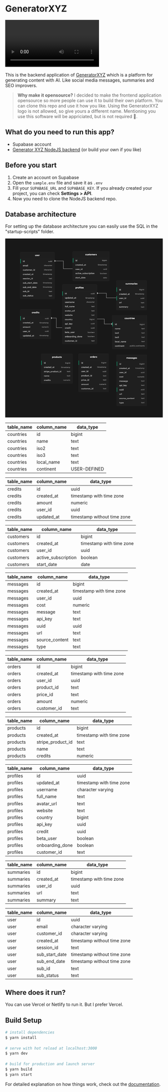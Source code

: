 # GeneratorXYZ

![](https://res.cloudinary.com/raymons/video/upload/q_70,f_webp,w_800/v1676561033/generator-xyz/onboarding/generator-xyz-screen-recording-no-audio.mov)

This is the backend application of [GeneratorXYZ](https://generatorxyz.com) which is a platform for generating content with AI. Like social media messages, summaries and SEO improvers.

> **Why make it opensource?**
> I decided to make the frontend application opensource so more people can use it to build their own platform. You can clone this repo and use it how you like. Using the GeneratorXYZ logo is not allowed, so give yours a different name. Mentioning you use this software will be appriciated, but is not required 🫶.


## What do you need to run this app?

- Supabase account
- [Generator XYZ NodeJS backend](https://github.com/generatorxyz/generator-xyz-backend) (or build your own if you like)


## Before you start

1. Create an account on Supabase
2. Open the `sample.env` file and save it as `.env`
3. Fill your `SUPABASE_URL` and `SUPABASE_KEY`. If you already created your project, you can check **Settings > API**.
4. Now you need to clone the NodeJS backend repo.

## Database architecture

For setting up the database architecture you can easily use the SQL in the "startup-scripts" folder.

![](./docs/supbase-schema.png)

| table_name | column_name         | data_type                   |
| ---------- | ------------------- | --------------------------- |
| countries  | id                  | bigint                      |
| countries  | name                | text                        |
| countries  | iso2                | text                        |
| countries  | iso3                | text                        |
| countries  | local_name          | text                        |
| countries  | continent           | USER-DEFINED                |

| table_name | column_name         | data_type                   |
| ---------- | ------------------- | --------------------------- |
| credits    | id                  | uuid                        |
| credits    | created_at          | timestamp with time zone    |
| credits    | amount              | numeric                     |
| credits    | user_id             | uuid                        |
| credits    | updated_at          | timestamp without time zone |

| table_name | column_name         | data_type                   |
| ---------- | ------------------- | --------------------------- |
| customers  | id                  | bigint                      |
| customers  | created_at          | timestamp with time zone    |
| customers  | user_id             | uuid                        |
| customers  | active_subscription | boolean                     |
| customers  | start_date          | date                        |

| table_name | column_name         | data_type                   |
| ---------- | ------------------- | --------------------------- |
| messages   | id                  | bigint                      |
| messages   | created_at          | timestamp with time zone    |
| messages   | user_id             | uuid                        |
| messages   | cost                | numeric                     |
| messages   | message             | text                        |
| messages   | api_key             | text                        |
| messages   | uuid                | uuid                        |
| messages   | url                 | text                        |
| messages   | source_content      | text                        |
| messages   | type                | text                        |

| table_name | column_name         | data_type                   |
| ---------- | ------------------- | --------------------------- |
| orders     | id                  | bigint                      |
| orders     | created_at          | timestamp with time zone    |
| orders     | user_id             | uuid                        |
| orders     | product_id          | text                        |
| orders     | price_id            | text                        |
| orders     | amount              | numeric                     |
| orders     | customer_id         | text                        |

| table_name | column_name         | data_type                   |
| ---------- | ------------------- | --------------------------- |
| products   | id                  | bigint                      |
| products   | created_at          | timestamp with time zone    |
| products   | stripe_product_id   | text                        |
| products   | name                | text                        |
| products   | credits             | numeric                     |

| table_name | column_name         | data_type                   |
| ---------- | ------------------- | --------------------------- |
| profiles   | id                  | uuid                        |
| profiles   | updated_at          | timestamp with time zone    |
| profiles   | username            | character varying           |
| profiles   | full_name           | text                        |
| profiles   | avatar_url          | text                        |
| profiles   | website             | text                        |
| profiles   | country             | bigint                      |
| profiles   | api_key             | uuid                        |
| profiles   | credit              | uuid                        |
| profiles   | beta_user           | boolean                     |
| profiles   | onboarding_done     | boolean                     |
| profiles   | customer_id         | text                        |

| table_name | column_name         | data_type                   |
| ---------- | ------------------- | --------------------------- |
| summaries  | id                  | bigint                      |
| summaries  | created_at          | timestamp with time zone    |
| summaries  | user_id             | uuid                        |
| summaries  | url                 | text                        |
| summaries  | summary             | text                        |


| table_name | column_name         | data_type                   |
| ---------- | ------------------- | --------------------------- |
| user       | id                  | uuid                        |
| user       | email               | character varying           |
| user       | customer_id         | character varying           |
| user       | created_at          | timestamp without time zone |
| user       | session_id          | text                        |
| user       | sub_start_date      | timestamp without time zone |
| user       | sub_end_date        | timestamp without time zone |
| user       | sub_id              | text                        |
| user       | sub_status          | text                        |


## Where does it run?

You can use Vercel or Netlify to run it. But I prefer Vercel.


## Build Setup

```bash
# install dependencies
$ yarn install

# serve with hot reload at localhost:3000
$ yarn dev

# build for production and launch server
$ yarn build
$ yarn start
```

For detailed explanation on how things work, check out the [documentation](https://nuxtjs.org).